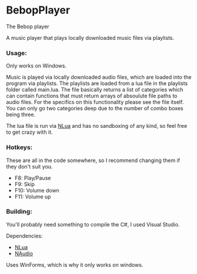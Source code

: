 # BebopPlayer
The Bebop player

A music player that plays locally downloaded music files via playlists.

### Usage:

Only works on Windows.

Music is played via locally downloaded audio files, which are loaded into the program via playlists.
The playlists are loaded from a lua file in the playlists folder called main.lua.
The file basically returns a list of categories which can contain functions that must return arrays of absoulute file paths to audio files. For the specifics on this functionality please see the file itself.
You can only go two categories deep due to the number of combo boxes being three. 

The lua file is run via [NLua](https://github.com/NLua/NLua) and has no sandboxing of any kind, so feel free to get crazy with it.

### Hotkeys:

These are all in the code somewhere, so I recommend changing them if they don't suit you.
* F8: Play/Pause
* F9: Skip
* F10: Volume down
* F11: Volume up

### Building:
You'll probably need something to compile the C#, I used Visual Studio.

Dependencies:

* [NLua](https://github.com/NLua/NLua)
* [NAudio](https://github.com/naudio/NAudio)

Uses WinForms, which is why it only works on windows.
